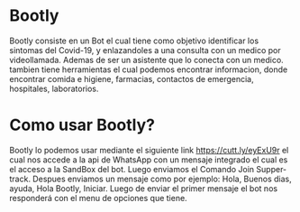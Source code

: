 # Bootly
Bootly consiste en un Bot el cual tiene como objetivo identificar los sintomas del Covid-19, y enlazandoles a una consulta con un medico por videollamada. 
Ademas de ser un asistente que lo conecta con un medico. tambien tiene herramientas el cual podemos encontrar informacion, donde encontrar comida e higiene, farmacias, contactos de emergencia, hospitales, laboratorios.
# Como usar Bootly?
Bootly lo podemos usar mediante el siguiente link https://cutt.ly/eyExU9r el cual nos accede a la api de WhatsApp con un mensaje integrado el cual es el acceso a la SandBox del bot.
Luego enviamos el Comando Join Supper-track.
Despues enviamos un mensaje como por ejemplo: Hola, Buenos dias, ayuda, Hola Bootly, Iniciar.
Luego de enviar el primer mensaje el bot nos responderá con el menu de opciones que tiene. 
